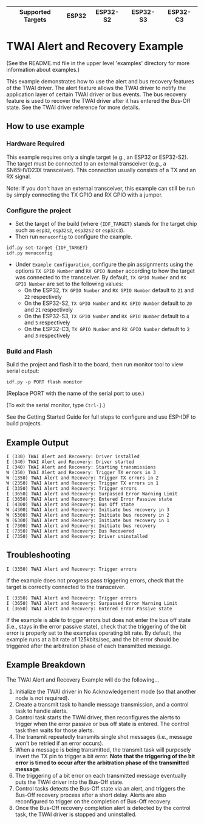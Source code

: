 | Supported Targets | ESP32 | ESP32-S2 | ESP32-S3 | ESP32-C3 |
| ----------------- | ----- | -------- | -------- | -------- |

# TWAI Alert and Recovery Example

(See the README.md file in the upper level 'examples' directory for more information about examples.)

This example demonstrates how to use the alert and bus recovery features of the TWAI driver. The alert feature allows the TWAI driver to notify the application layer of certain TWAI driver or bus events. The bus recovery feature is used to recover the TWAI driver after it has entered the Bus-Off state. See the TWAI driver reference for more details.

## How to use example

### Hardware Required

This example requires only a single target (e.g., an ESP32 or ESP32-S2). The target must be connected to an external transceiver (e.g., a SN65HVD23X transceiver). This connection usually consists of a TX and an RX signal.

Note: If you don't have an external transceiver, this example can still be run by simply connecting the TX GPIO and RX GPIO with a jumper.

### Configure the project

* Set the target of the build (where `{IDF_TARGET}` stands for the target chip such as `esp32`, `esp32s2`, `esp32s2` or `esp32c3`).
* Then run `menuconfig` to configure the example.

```
idf.py set-target {IDF_TARGET}
idf.py menuconfig
```

* Under `Example Configuration`, configure the pin assignments using the options `TX GPIO Number` and `RX GPIO Number` according to how the target was connected to the transceiver. By default, `TX GPIO Number` and `RX GPIO Number` are set to the following values:
    * On the ESP32, `TX GPIO Number` and `RX GPIO Number` default to `21` and `22` respectively
    * On the ESP32-S2, `TX GPIO Number` and `RX GPIO Number` default to `20` and `21` respectively
    * On the ESP32-S3, `TX GPIO Number` and `RX GPIO Number` default to `4` and `5` respectively
    * On the ESP32-C3, `TX GPIO Number` and `RX GPIO Number` default to `2` and `3` respectively

### Build and Flash

Build the project and flash it to the board, then run monitor tool to view serial output:

```
idf.py -p PORT flash monitor
```

(Replace PORT with the name of the serial port to use.)

(To exit the serial monitor, type ``Ctrl-]``.)

See the Getting Started Guide for full steps to configure and use ESP-IDF to build projects.

## Example Output

```
I (330) TWAI Alert and Recovery: Driver installed
I (340) TWAI Alert and Recovery: Driver started
I (340) TWAI Alert and Recovery: Starting transmissions
W (350) TWAI Alert and Recovery: Trigger TX errors in 3
W (1350) TWAI Alert and Recovery: Trigger TX errors in 2
W (2350) TWAI Alert and Recovery: Trigger TX errors in 1
I (3350) TWAI Alert and Recovery: Trigger errors
I (3650) TWAI Alert and Recovery: Surpassed Error Warning Limit
I (3650) TWAI Alert and Recovery: Entered Error Passive state
I (4300) TWAI Alert and Recovery: Bus Off state
W (4300) TWAI Alert and Recovery: Initiate bus recovery in 3
W (5300) TWAI Alert and Recovery: Initiate bus recovery in 2
W (6300) TWAI Alert and Recovery: Initiate bus recovery in 1
I (7300) TWAI Alert and Recovery: Initiate bus recovery
I (7350) TWAI Alert and Recovery: Bus Recovered
I (7350) TWAI Alert and Recovery: Driver uninstalled
```

## Troubleshooting

```
I (3350) TWAI Alert and Recovery: Trigger errors
```

If the example does not progress pass triggering errors, check that the target is correctly connected to the transceiver.

```
I (3350) TWAI Alert and Recovery: Trigger errors
I (3650) TWAI Alert and Recovery: Surpassed Error Warning Limit
I (3650) TWAI Alert and Recovery: Entered Error Passive state
```

If the example is able to trigger errors but does not enter the bus off state (i.e., stays in the error passive state), check that the triggering of the bit error is properly set to the examples operating bit rate. By default, the example runs at a bit rate of 125kbits/sec, and the bit error should be triggered after the arbitration phase of each transmitted message.

## Example Breakdown

The TWAI Alert and Recovery Example will do the following...

1. Initialize the TWAI driver in No Acknowledgement mode (so that another node is not required).
2. Create a transmit task to handle message transmission, and a control task to handle alerts.
3. Control task starts the TWAI driver, then reconfigures the alerts to trigger when the error passive or bus off state is entered. The control task then waits for those alerts.
4. The transmit repeatedly transmits single shot messages (i.e., message won't be retried if an error occurs).
5. When a message is being transmitted, the transmit task will purposely invert the TX pin to trigger a bit error. **Note that the triggering of the bit error is timed to occur after the arbitration phase of the transmitted message**.
6. The triggering of a bit error on each transmitted message eventually puts the TWAI driver into the Bus-Off state.
7. Control tasks detects the Bus-Off state via an alert, and triggers the Bus-Off recovery process after a short delay. Alerts are also reconfigured to trigger on the completion of Bus-Off recovery.
8. Once the Bus-Off recovery completion alert is detected by the control task, the TWAI driver is stopped and uninstalled.
